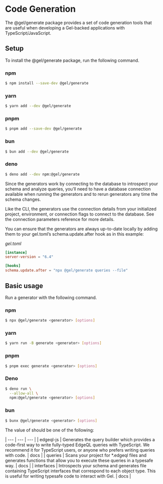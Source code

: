 # Code Generation

The @gel/generate package provides a set of code generation tools that are useful when developing a Gel-backed applications with TypeScript/JavaScript.

## Setup

To install the @gel/generate package, run the following command.

### npm

```bash
$ npm install --save-dev @gel/generate
```

### yarn

```bash
$ yarn add --dev @gel/generate
```

### pnpm

```bash
$ pnpm add --save-dev @gel/generate
```

### bun

```bash
$ bun add --dev @gel/generate
```

### deno

```bash
$ deno add --dev npm:@gel/generate
```

Since the generators work by connecting to the database to introspect your schema and analyze queries, you’ll need to have a database connection available when running the generators and to rerun generators any time the schema changes.

Like the CLI, the generators use the connection details from your initialized project, environment, or connection flags to connect to the database. See the connection parameters reference for more details.

You can ensure that the generators are always up-to-date locally by adding them to your gel.toml’s schema.update.after hook as in this example:

*gel.toml*

```toml
[instance]
server-version = "6.4"

[hooks]
schema.update.after = "npx @gel/generate queries --file"
```

## Basic usage

Run a generator with the following command.

### npm

```bash
$ npx @gel/generate <generator> [options]
```

### yarn

```bash
$ yarn run -B generate <generator> [options]
```

### pnpm

```bash
$ pnpm exec generate <generator> [options]
```

### Deno

```bash
$ deno run \
  --allow-all \
  npm:@gel/generate <generator> [options]
```

### bun

```bash
$ bunx @gel/generate <generator> [options]
```

The value of <generator> should be one of the following:

| --- | --- | --- |
| edgeql-js | Generates the query builder which provides a code-first way to write fully-typed EdgeQL queries with TypeScript. We recommend it for TypeScript users, or anyone who prefers writing queries with code. | docs |
| queries | Scans your project for *.edgeql files and generates functions that allow you to execute these queries in a typesafe way. | docs |
| interfaces | Introspects your schema and generates file containing TypeScript interfaces that correspond to each object type. This is useful for writing typesafe code to interact with Gel. | docs |

